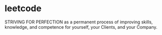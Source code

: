 # leetcode
STRIVING FOR PERFECTION as a permanent process of improving skills, knowledge, and competence for yourself, your Clients, and your Company.
